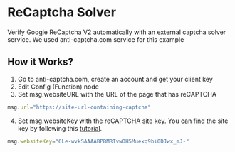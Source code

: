
# ReCaptcha Solver 
Verify Google ReCaptcha V2 automatically with an external captcha solver service. We used anti-captcha.com service for this example

## How it Works? 
1. Go to anti-captcha.com, create an account and get your client key
2. Edit Config (Function) node
3. Set msg.websiteURL with the URL of the page that has reCAPTCHA
```js
msg.url="https://site-url-containing-captcha"
```
4. Set msg.websiteKey with the reCAPTCHA site key. You can find the site key
by following this [tutorial](https://blog.deathbycaptcha.com/tutorials-guides/solving-recaptcha-v2-via-api).
```js
msg.websiteKey="6Le-wvkSAAAABPBMRTvw0H5Muexq9bi0DJwx_mJ-"
```
